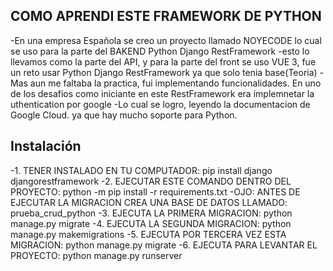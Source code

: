 ## COMO APRENDI ESTE FRAMEWORK DE PYTHON
-En una empresa Española se creo un proyecto llamado NOYECODE lo cual se uso para la parte del BAKEND Python Django RestFramework
-esto lo llevamos como la parte del API, y para la parte del front se uso VUE 3, fue un reto usar Python Django RestFramework ya que solo tenia base(Teoria)
-Mas aun me faltaba la practica, fui implementando funcionalidades. En uno de los desafios como iniciante en este RestFramework era implemnetar la uthentication por google
-Lo cual se logro, leyendo la documentacion de Google Cloud. ya que hay mucho soporte para Python.
## Instalación
-1. TENER INSTALADO EN TU COMPUTADOR:  pip install django djangorestframework
-2. EJECUTAR ESTE COMANDO DENTRO DEL PROYECTO: python -m pip install -r requirements.txt
-OJO: ANTES DE EJECUTAR LA MIGRACION CREA UNA BASE DE DATOS LLAMADO: prueba_crud_python
-3. EJECUTA LA PRIMERA MIGRACION: python manage.py migrate
-4. EJECUTA LA SEGUNDA MIGRACION: python manage.py makemigrations
-5. EJECUTA POR TERCERA VEZ ESTA MIGRACION: python manage.py migrate
-6. EJECUTA PARA LEVANTAR EL PROYECTO: python manage.py runserver